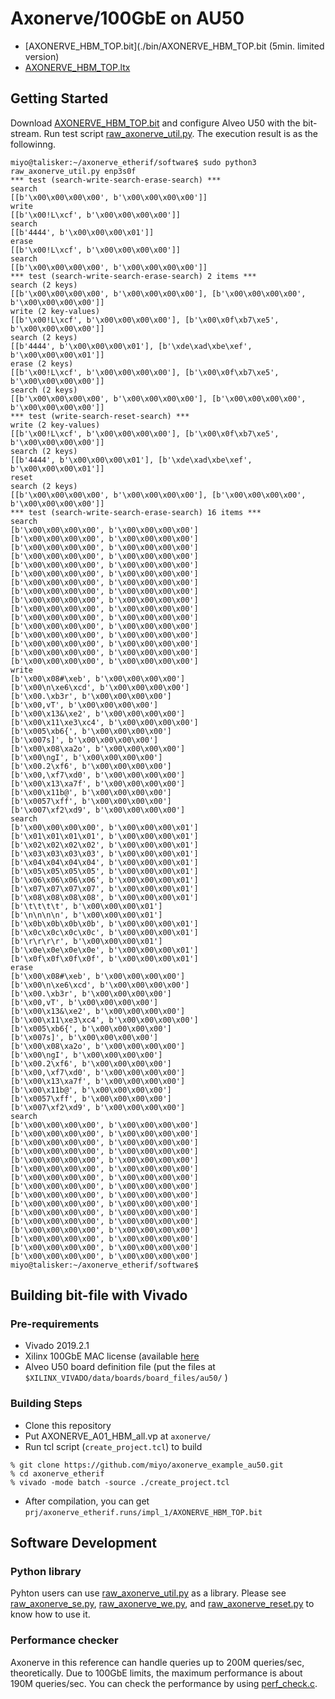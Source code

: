# Axonerve/100GbE on AU50

* [AXONERVE_HBM_TOP.bit](./bin/AXONERVE_HBM_TOP.bit (5min. limited version)
* [AXONERVE_HBM_TOP.ltx](./bin/AXONERVE_HBM_TOP.ltx)

## Getting Started

Download [AXONERVE_HBM_TOP.bit](./bin/AXONERVE_HBM_TOP.bit) and configure Alveo U50 with the bit-stream. Run test script [raw_axonerve_util.py](./software/raw_axonerve_util.py). The execution result is as the followinng.

```
miyo@talisker:~/axonerve_etherif/software$ sudo python3 raw_axonerve_util.py enp3s0f
*** test (search-write-search-erase-search) ***
search
[[b'\x00\x00\x00\x00', b'\x00\x00\x00\x00']]
write
[[b'\x00!L\xcf', b'\x00\x00\x00\x00']]
search
[[b'4444', b'\x00\x00\x00\x01']]
erase
[[b'\x00!L\xcf', b'\x00\x00\x00\x00']]
search
[[b'\x00\x00\x00\x00', b'\x00\x00\x00\x00']]
*** test (search-write-search-erase-search) 2 items ***
search (2 keys)
[[b'\x00\x00\x00\x00', b'\x00\x00\x00\x00'], [b'\x00\x00\x00\x00', b'\x00\x00\x00\x00']]
write (2 key-values)
[[b'\x00!L\xcf', b'\x00\x00\x00\x00'], [b'\x00\x0f\xb7\xe5', b'\x00\x00\x00\x00']]
search (2 keys)
[[b'4444', b'\x00\x00\x00\x01'], [b'\xde\xad\xbe\xef', b'\x00\x00\x00\x01']]
erase (2 keys)
[[b'\x00!L\xcf', b'\x00\x00\x00\x00'], [b'\x00\x0f\xb7\xe5', b'\x00\x00\x00\x00']]
search (2 keys)
[[b'\x00\x00\x00\x00', b'\x00\x00\x00\x00'], [b'\x00\x00\x00\x00', b'\x00\x00\x00\x00']]
*** test (write-search-reset-search) ***
write (2 key-values)
[[b'\x00!L\xcf', b'\x00\x00\x00\x00'], [b'\x00\x0f\xb7\xe5', b'\x00\x00\x00\x00']]
search (2 keys)
[[b'4444', b'\x00\x00\x00\x01'], [b'\xde\xad\xbe\xef', b'\x00\x00\x00\x01']]
reset
search (2 keys)
[[b'\x00\x00\x00\x00', b'\x00\x00\x00\x00'], [b'\x00\x00\x00\x00', b'\x00\x00\x00\x00']]
*** test (search-write-search-erase-search) 16 items ***
search
[b'\x00\x00\x00\x00', b'\x00\x00\x00\x00']
[b'\x00\x00\x00\x00', b'\x00\x00\x00\x00']
[b'\x00\x00\x00\x00', b'\x00\x00\x00\x00']
[b'\x00\x00\x00\x00', b'\x00\x00\x00\x00']
[b'\x00\x00\x00\x00', b'\x00\x00\x00\x00']
[b'\x00\x00\x00\x00', b'\x00\x00\x00\x00']
[b'\x00\x00\x00\x00', b'\x00\x00\x00\x00']
[b'\x00\x00\x00\x00', b'\x00\x00\x00\x00']
[b'\x00\x00\x00\x00', b'\x00\x00\x00\x00']
[b'\x00\x00\x00\x00', b'\x00\x00\x00\x00']
[b'\x00\x00\x00\x00', b'\x00\x00\x00\x00']
[b'\x00\x00\x00\x00', b'\x00\x00\x00\x00']
[b'\x00\x00\x00\x00', b'\x00\x00\x00\x00']
[b'\x00\x00\x00\x00', b'\x00\x00\x00\x00']
[b'\x00\x00\x00\x00', b'\x00\x00\x00\x00']
[b'\x00\x00\x00\x00', b'\x00\x00\x00\x00']
write
[b'\x00\x08#\xeb', b'\x00\x00\x00\x00']
[b'\x00\n\xe6\xcd', b'\x00\x00\x00\x00']
[b'\x00.\xb3r', b'\x00\x00\x00\x00']
[b'\x00,vT', b'\x00\x00\x00\x00']
[b'\x00\x13&\xe2', b'\x00\x00\x00\x00']
[b'\x00\x11\xe3\xc4', b'\x00\x00\x00\x00']
[b'\x005\xb6{', b'\x00\x00\x00\x00']
[b'\x007s]', b'\x00\x00\x00\x00']
[b'\x00\x08\xa2o', b'\x00\x00\x00\x00']
[b'\x00\ngI', b'\x00\x00\x00\x00']
[b'\x00.2\xf6', b'\x00\x00\x00\x00']
[b'\x00,\xf7\xd0', b'\x00\x00\x00\x00']
[b'\x00\x13\xa7f', b'\x00\x00\x00\x00']
[b'\x00\x11b@', b'\x00\x00\x00\x00']
[b'\x0057\xff', b'\x00\x00\x00\x00']
[b'\x007\xf2\xd9', b'\x00\x00\x00\x00']
search
[b'\x00\x00\x00\x00', b'\x00\x00\x00\x01']
[b'\x01\x01\x01\x01', b'\x00\x00\x00\x01']
[b'\x02\x02\x02\x02', b'\x00\x00\x00\x01']
[b'\x03\x03\x03\x03', b'\x00\x00\x00\x01']
[b'\x04\x04\x04\x04', b'\x00\x00\x00\x01']
[b'\x05\x05\x05\x05', b'\x00\x00\x00\x01']
[b'\x06\x06\x06\x06', b'\x00\x00\x00\x01']
[b'\x07\x07\x07\x07', b'\x00\x00\x00\x01']
[b'\x08\x08\x08\x08', b'\x00\x00\x00\x01']
[b'\t\t\t\t', b'\x00\x00\x00\x01']
[b'\n\n\n\n', b'\x00\x00\x00\x01']
[b'\x0b\x0b\x0b\x0b', b'\x00\x00\x00\x01']
[b'\x0c\x0c\x0c\x0c', b'\x00\x00\x00\x01']
[b'\r\r\r\r', b'\x00\x00\x00\x01']
[b'\x0e\x0e\x0e\x0e', b'\x00\x00\x00\x01']
[b'\x0f\x0f\x0f\x0f', b'\x00\x00\x00\x01']
erase
[b'\x00\x08#\xeb', b'\x00\x00\x00\x00']
[b'\x00\n\xe6\xcd', b'\x00\x00\x00\x00']
[b'\x00.\xb3r', b'\x00\x00\x00\x00']
[b'\x00,vT', b'\x00\x00\x00\x00']
[b'\x00\x13&\xe2', b'\x00\x00\x00\x00']
[b'\x00\x11\xe3\xc4', b'\x00\x00\x00\x00']
[b'\x005\xb6{', b'\x00\x00\x00\x00']
[b'\x007s]', b'\x00\x00\x00\x00']
[b'\x00\x08\xa2o', b'\x00\x00\x00\x00']
[b'\x00\ngI', b'\x00\x00\x00\x00']
[b'\x00.2\xf6', b'\x00\x00\x00\x00']
[b'\x00,\xf7\xd0', b'\x00\x00\x00\x00']
[b'\x00\x13\xa7f', b'\x00\x00\x00\x00']
[b'\x00\x11b@', b'\x00\x00\x00\x00']
[b'\x0057\xff', b'\x00\x00\x00\x00']
[b'\x007\xf2\xd9', b'\x00\x00\x00\x00']
search
[b'\x00\x00\x00\x00', b'\x00\x00\x00\x00']
[b'\x00\x00\x00\x00', b'\x00\x00\x00\x00']
[b'\x00\x00\x00\x00', b'\x00\x00\x00\x00']
[b'\x00\x00\x00\x00', b'\x00\x00\x00\x00']
[b'\x00\x00\x00\x00', b'\x00\x00\x00\x00']
[b'\x00\x00\x00\x00', b'\x00\x00\x00\x00']
[b'\x00\x00\x00\x00', b'\x00\x00\x00\x00']
[b'\x00\x00\x00\x00', b'\x00\x00\x00\x00']
[b'\x00\x00\x00\x00', b'\x00\x00\x00\x00']
[b'\x00\x00\x00\x00', b'\x00\x00\x00\x00']
[b'\x00\x00\x00\x00', b'\x00\x00\x00\x00']
[b'\x00\x00\x00\x00', b'\x00\x00\x00\x00']
[b'\x00\x00\x00\x00', b'\x00\x00\x00\x00']
[b'\x00\x00\x00\x00', b'\x00\x00\x00\x00']
[b'\x00\x00\x00\x00', b'\x00\x00\x00\x00']
[b'\x00\x00\x00\x00', b'\x00\x00\x00\x00']
miyo@talisker:~/axonerve_etherif/software$ 
```

## Building bit-file with Vivado

### Pre-requirements

* Vivado 2019.2.1
* Xilinx 100GbE MAC license (available [here](https://www.xilinx.com/products/intellectual-property/cmac_usplus.html)
* Alveo U50 board definition file (put the files at `$XILINX_VIVADO/data/boards/board_files/au50/` )

### Building Steps

* Clone this repository
* Put AXONERVE_A01_HBM_all.vp at `axonerve/`
* Run tcl script (`create_project.tcl`) to build

```
% git clone https://github.com/miyo/axonerve_example_au50.git
% cd axonerve_etherif
% vivado -mode batch -source ./create_project.tcl
```

* After compilation, you can get `prj/axonerve_etherif.runs/impl_1/AXONERVE_HBM_TOP.bit`

## Software Development

### Python library

Pyhton users can use [raw_axonerve_util.py](./software/raw_axonerve_util.py) as a library. Please see [raw_axonerve_se.py](./software/raw_axonerve_se.py), [raw_axonerve_we.py](./software/raw_axonerve_we.py), and [raw_axonerve_reset.py](./software/raw_axonerve_reset.py) to know how to use it.

### Performance checker

Axonerve in this reference can handle queries up to 200M queries/sec, theoretically. Due to 100GbE limits, the maximum performance is about 190M queries/sec. You can check the performance by using [perf_check.c](./software/perf_check.c).
